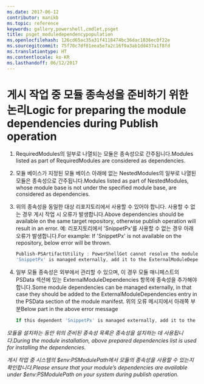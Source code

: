 ```yaml
---
ms.date: 2017-06-12
contributor: manikb
ms.topic: reference
keywords: gallery,powershell,cmdlet,psget
title: psget_moduledependencypopulation
ms.openlocfilehash: 126cd65ac35a31f4118474bc36dac1836ec0f22e
ms.sourcegitcommit: 75f70c7df01eea5e7a2c16f9a3ab1dd437a1f8fd
ms.translationtype: HT
ms.contentlocale: ko-KR
ms.lasthandoff: 06/12/2017
---
```

# <a name="logic-for-preparing-the-module-dependencies-during-publish-operation"></a><span data-ttu-id="7b248-103">게시 작업 중 모듈 종속성을 준비하기 위한 논리</span><span class="sxs-lookup"><span data-stu-id="7b248-103">Logic for preparing the module dependencies during Publish operation</span></span>
1.  <span data-ttu-id="7b248-104">RequiredModules의 일부로 나열되는 모듈은 종속성으로 간주됩니다.</span><span class="sxs-lookup"><span data-stu-id="7b248-104">Modules listed as part of RequiredModules are considered as dependencies.</span></span>
2.  <span data-ttu-id="7b248-105">모듈 베이스가 지정된 모듈 베이스 아래에 없는 NestedModules의 일부로 나열된 모듈은 종속성으로 간주됩니다.</span><span class="sxs-lookup"><span data-stu-id="7b248-105">Modules listed as part of NestedModules, whose module base is not under the specified module base, are considered as dependencies.</span></span>

3.  <span data-ttu-id="7b248-106">위의 종속성을 동일한 대상 리포지토리에서 사용할 수 있어야 합니다. 사용할 수 없는 경우 게시 작업 시 오류가 발생합니다.</span><span class="sxs-lookup"><span data-stu-id="7b248-106">Above dependencies should be available on the same target repository, otherwise publish operation will result in an error.</span></span>
    <span data-ttu-id="7b248-107">예: 리포지토리에서 'SnippetPx'를 사용할 수 없는 경우 아래 오류가 발생합니다.</span><span class="sxs-lookup"><span data-stu-id="7b248-107">For example: If 'SnippetPx' is not available on the repository, below error will be thrown.</span></span>
    ```powershell
    Publish-PSArtifactUtility : PowerShellGet cannot resolve the module dependency 'SnippetPx' of the module 'TypePx' on the repository 'LocalRepo'. Verify that the dependent module 'SnippetPx' is available in the repository 'LocalRepo'. If this dependent
    'SnippetPx' is managed externally, add it to the ExternalModuleDependencies entry in the PSData section of the module manifest.
    ```
4.  <span data-ttu-id="7b248-108">일부 모듈 종속성은 외부에서 관리할 수 있으며, 이 경우 모듈 매니페스트의 PSData 섹션에 있는 ExternalModuleDependencies 항목에 종속성을 추가해야 합니다.</span><span class="sxs-lookup"><span data-stu-id="7b248-108">Some module dependencies can be managed externally, in that case they should be added to the ExternalModuleDependencies entry in the PSData section of the module manifest.</span></span>
    <span data-ttu-id="7b248-109">위의 오류 메시지에서 아래쪽 부분</span><span class="sxs-lookup"><span data-stu-id="7b248-109">Below part in the above error message</span></span>
    ```powershell
    If this dependent 'SnippetPx' is managed externally, add it to the ExternalModuleDependencies entry in the PSData section of the module manifest.
    ```

<span data-ttu-id="7b248-110">*모듈을 설치하는 동안 위의 준비된 종속성 목록은 종속성을 설치하는 데 사용됩니다.*</span><span class="sxs-lookup"><span data-stu-id="7b248-110">*During the module installation, above prepared dependencies list is used for installing the dependencies.*</span></span>

<span data-ttu-id="7b248-111">*게시 작업 중 시스템의 $env:PSModulePath에서 모듈의 종속성을 사용할 수 있는지 확인합니다.*</span><span class="sxs-lookup"><span data-stu-id="7b248-111">*Please ensure that your module’s dependencies are available under $env:PSModulePath on your system during publish operation.*</span></span>


